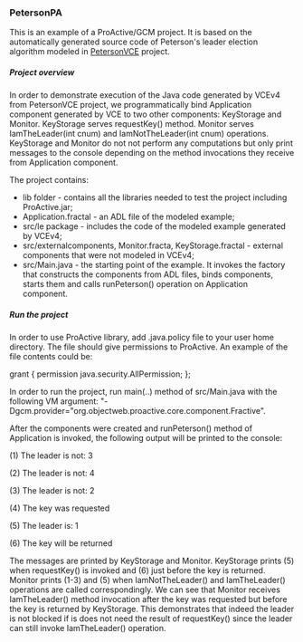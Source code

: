 ### PetersonPA
This is an example of a ProActive/GCM project. It is based on the automatically generated source code of Peterson's leader election algorithm modeled in [PetersonVCE](https://github.com/Scale-VerCors/VCEv4/tree/master/Examples/PetersonVCE#project-overview) project.

##### Project overview
In order to demonstrate execution of the Java code generated by VCEv4 from PetersonVCE project, we programmatically bind Application component generated by VCE to two other components: KeyStorage and Monitor. KeyStorage serves requestKey() method. Monitor serves IamTheLeader(int cnum) and IamNotTheLeader(int cnum) operations. KeyStorage and Monitor do not not perform any computations but only print messages to the console depending on the method invocations they receive from Application component.

The project contains:
* lib folder - contains all the libraries needed to test the project including ProActive.jar;
* Application.fractal - an ADL file of the modeled example;
* src/le package - includes the code of the modeled example generated by VCEv4;
* src/externalcomponents, Monitor.fracta, KeyStorage.fractal - external components that were not modeled in VCEv4;
* src/Main.java - the starting point of the example. It invokes the factory that constructs the components from ADL files, binds components, starts them and calls runPeterson() operation on Application component.

##### Run the project
In order to use ProActive library, add .java.policy file to your user home directory. The file should give permissions to ProActive. An example of the file contents could be:

grant {
permission java.security.AllPermission;
};

In order to run the project, run main(..) method of src/Main.java with the following VM argument: "-Dgcm.provider="org.objectweb.proactive.core.component.Fractive".

After the components were created and runPeterson() method of Application is invoked, the following output will be printed to the console:

(1) The leader is not: 3

(2) The leader is not: 4

(3) The leader is not: 2

(4) The key was requested

(5) The leader is: 1

(6) The key will be returned

The messages are printed by KeyStorage and Monitor. KeyStorage prints (5) when requestKey() is invoked and (6) just before the key is returned. Monitor prints (1-3) and (5) when IamNotTheLeader() and IamTheLeader() operations are called correspondingly. We can see that Monitor receives IamTheLeader() method invocation after the key was requested but before the key is returned by KeyStorage. This demonstrates that indeed the leader is not blocked if is does not need the result of requestKey() since the leader can still invoke IamTheLeader() operation.

 
